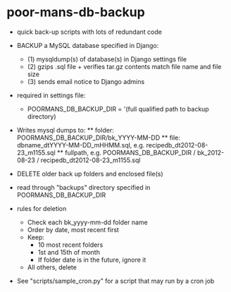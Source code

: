 poor-mans-db-backup
===================

* quick back-up scripts with lots of redundant code 

* BACKUP a MySQL database specified in Django: 
	* (1) mysqldump(s) of database(s) in Django settings file 
	* (2) gzips .sql file + verifies tar.gz contents match file name and file size
	* (3) sends email notice to Django admins


* required in settings file:
	* POORMANS_DB_BACKUP_DIR = '(full qualified path to backup directory)

* Writes mysql dumps to:
** folder:  POORMANS_DB_BACKUP_DIR/bk_YYYY-MM-DD
** file: dbname_dtYYYY-MM-DD_mHHMM.sql, e.g. recipedb_dt2012-08-23_m1155.sql
** fullpath, e.g. POORMANS_DB_BACKUP_DIR / bk_2012-08-23 / recipedb_dt2012-08-23_m1155.sql

* DELETE older back up folders and enclosed file(s) 
- read through "backups" directory specified in POORMANS_DB_BACKUP_DIR

- rules for deletion
	- Check each bk_yyyy-mm-dd folder name
	- Order by date, most recent first
	- Keep:
	 	- 10 most recent folders
		- 1st and 15th of month
		- If folder date is in the future, ignore it
	- All others, delete
	
* See "scripts/sample_cron.py" for a script that may run by a cron job
 
